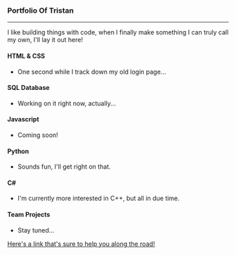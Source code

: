 ### Portfolio Of Tristan
***

I like building things with code, when I finally make something I can truly call my own, I'll lay it out here!

#### HTML & CSS
* One second while I track down my old login page...

#### SQL Database
* Working on it right now, actually...

#### Javascript
* Coming soon!

#### Python
* Sounds fun, I'll get right on that.

#### C# 
* I'm currently more interested in C++, but all in due time.

#### Team Projects
* Stay tuned...


[Here's a link that's sure to help you along the road!](https://www.google.com/chrome/browser/)
